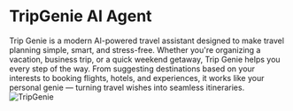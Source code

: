 # TripGenie AI Agent
Trip Genie is a modern AI-powered travel assistant designed to make travel planning simple, smart, and stress-free. Whether you're organizing a vacation, business trip, or a quick weekend getaway, Trip Genie helps you every step of the way. From suggesting destinations based on your interests to booking flights, hotels, and experiences, it works like your personal genie — turning travel wishes into seamless itineraries.
![TripGenie](assets/TripGenie.png)
